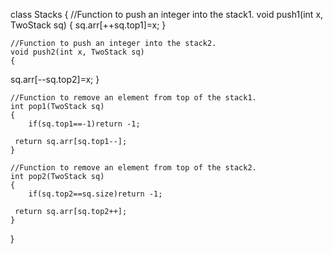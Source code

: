 class Stacks
{
    //Function to push an integer into the stack1.
    void push1(int x, TwoStack sq)
    {
        sq.arr[++sq.top1]=x;
    }

    //Function to push an integer into the stack2.
    void push2(int x, TwoStack sq)
    {
  sq.arr[--sq.top2]=x;
    }

    //Function to remove an element from top of the stack1.
    int pop1(TwoStack sq)
    {
        if(sq.top1==-1)return -1;

     return sq.arr[sq.top1--];
    }

    //Function to remove an element from top of the stack2.
    int pop2(TwoStack sq)
    {
        if(sq.top2==sq.size)return -1;

     return sq.arr[sq.top2++];
    }
}
